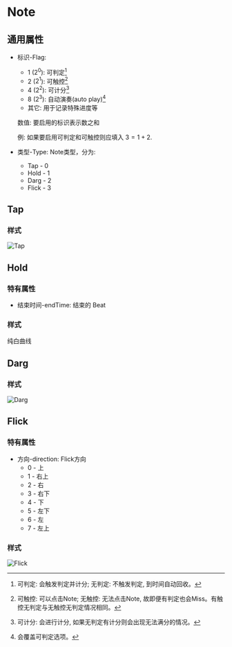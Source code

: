 # Note

## 通用属性

- 标识-Flag: 

    - 1 ($2^0$): 可判定[^1]
    - 2 ($2^1$): 可触控[^2]
    - 4 ($2^2$): 可计分[^3]
    - 8 ($2^3$): 自动演奏(auto play)[^4]
    - 其它: 用于记录特殊进度等

    数值: 要启用的标识表示数之和

    例: 如果要启用可判定和可触控则应填入 $3 = 1 + 2$.

- 类型-Type: Note类型，分为:

    - Tap - 0
    - Hold - 1
    - Darg - 2
    - Flick - 3


[^1]: 可判定: 会触发判定并计分; 无判定: 不触发判定, 到时间自动回收。
[^2]: 可触控: 可以点击Note; 无触控: 无法点击Note, 故即便有判定也会Miss。有触控无判定与无触控无判定情况相同。
[^3]: 可计分: 会进行计分, 如果无判定有计分则会出现无法满分的情况。
[^4]: 会覆盖可判定选项。

## Tap

### 样式

![Tap](/image/note/tap.png)

## Hold

### 特有属性

- 结束时间-endTime: 结束的 Beat

### 样式

纯白曲线

## Darg

### 样式

![Darg](/image/note/darg.png)

## Flick

### 特有属性

- 方向-direction: Flick方向
    - 0 - 上
    - 1 - 右上
    - 2 - 右
    - 3 - 右下
    - 4 - 下
    - 5 - 左下
    - 6 - 左
    - 7 - 左上


### 样式

![Flick](/image/note/flick.png)